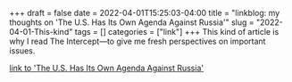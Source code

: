 +++draft = falsedate = 2022-04-01T15:25:03-04:00title = "linkblog: my thoughts on 'The U.S. Has Its Own Agenda Against Russia'"slug = "2022-04-01-This-kind"tags = []categories = ["link"]+++This kind of article is why I read The Intercept—to give me fresh perspectives on important issues. [link to 'The U.S. Has Its Own Agenda Against Russia'](https://theintercept.com/2022/04/01/russia-ukraine-proxy-war-washington-diplomacy/)